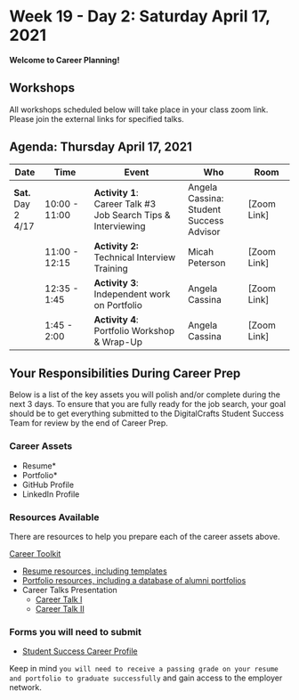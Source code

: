 # Week 19 - Day 2: Saturday April 17, 2021

**Welcome to Career Planning!**

## Workshops

All workshops scheduled below will take place in your class zoom link. Please join the external links for specified talks.

## Agenda: Thursday April 17, 2021

<table class="tg">
<thead>
  <tr>
    <th class="tg-fymr">Date</th>
    <th class="tg-fymr">Time</th>
    <th class="tg-fymr">Event</th>
    <th class="tg-fymr">Who</th>
    <th class="tg-fymr">Room</th>
  </tr>
</thead>
<tbody>
  <tr>
    <td class="tg-0pky"><span style="font-weight:bold">Sat.</span><br>Day 2<br>4/17</td>
    <td class="tg-0pky">10:00 - 11:00</td>
    <td class="tg-0pky"><span style="font-weight:bold">Activity 1</span>:<br>Career Talk #3<br>Job Search Tips &amp; Interviewing</td>
    <td class="tg-0pky">Angela Cassina:<br>Student Success<br>Advisor</td>
    <td class="tg-0pky">[Zoom Link]<br></td>
  </tr>
  <tr>
    <td class="tg-0pky"></td>
    <td class="tg-0pky">11:00 - 12:15</td>
    <td class="tg-0pky"><span style="font-weight:bold">Activity 2:</span><br>Technical Interview Training</td>
    <td class="tg-0pky">Micah Peterson</td>
    <td class="tg-0pky">[Zoom Link]</td>
  </tr>
  <tr>
    <td class="tg-0pky"></td>
    <td class="tg-0pky">12:35 - 1:45</td>
    <td class="tg-0pky"><span style="font-weight:bold">Activity 3</span>:<br>Independent work on Portfolio</td>
    <td class="tg-0pky">Angela Cassina</td>
    <td class="tg-0pky">[Zoom Link]<br></td>
  </tr>
  <tr>
    <td class="tg-0pky"></td>
    <td class="tg-0pky">1:45 - 2:00</td>
    <td class="tg-0pky"><span style="font-weight:bold">Activity 4</span>:<br>Portfolio Workshop &amp; Wrap-Up</td>
    <td class="tg-0pky">Angela Cassina</td>
    <td class="tg-0pky">[Zoom Link]<br></td>
  </tr>
</tbody>
</table>

## Your Responsibilities During Career Prep
 
Below is a list of the key assets you will polish and/or complete during the next 3 days. To ensure that you are fully ready for the job search, your goal should be to get everything submitted to the DigitalCrafts Student Success Team for review by the end of Career Prep. 

### Career Assets

- Resume*
- Portfolio*
- GitHub Profile
- LinkedIn Profile

### Resources Available

There are resources to help you prepare each of the career assets above.

[Career Toolkit](https://docs.google.com/document/d/1w_6ovuoZho7tN1PV-aQKuC04MEHSmEHKSmxQYM0Fogc/edit)
- [Resume resources, including templates](https://docs.google.com/document/d/1hSdYBz1VWpdccTCHxnT6p4GXYJMOnoCM2T8hQM3sizU/edit)
- [Portfolio resources, including a database of alumni portfolios](https://docs.google.com/document/d/1iiDreEqAf2_sC91iIDhGwhnlXyATEx4PtUjSqEnyCjc/edit#)
- Career Talks Presentation
  - [Career Talk I](https://learn.digitalcrafts.com/immersive/lessons/career-prep/career-talks/Career-Talks-I-Online-Presence.pdf)
  - [Career Talk II](https://learn.digitalcrafts.com/immersive/lessons/career-prep/career-talks/Career-Talks-II-Resume-&-Portfolio.pdf)

### Forms you will need to submit

- [Student Success Career Profile](https://share.hsforms.com/1vxJz_7nPQ4qMoPPrjB-Mug1id8k)

Keep in mind ```you will need to receive a passing grade on your resume and portfolio to graduate successfully``` and gain access to the employer network.


